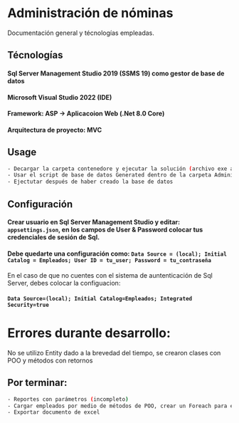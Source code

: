 # Administración de nóminas

Documentación general y técnologías empleadas.

## Técnologías

#### Sql Server Management Studio 2019 (SSMS 19) como gestor de base de datos
#### Microsoft Visual Studio 2022 (IDE)
#### Framework: ASP -> Aplicacoion Web (.Net 8.0 Core)
#### Arquitectura de proyecto: MVC

## Usage
```bash
- Decargar la carpeta contenedore y ejecutar la solución (archivo exe aún no creado)
- Usar el script de base de datos Generated dentro de la carpeta Administracion
- Ejectutar después de haber creado la base de datos
```

## Configuración 
#### Crear usuario en Sql Server Management Studio y editar: `appsettings.json`, en los campos de User & Password colocar tus credenciales de sesión de Sql. 
#### Debe quedarte una configuración como: `Data Source = (local); Initial Catalog = Empleados; User ID = tu_user; Password = tu_contraseña`

En el caso de que no cuentes con el sistema de auntenticación de Sql Server, debes colocar la configuacion: 
#### `Data Source=(local); Initial Catalog=Empleados; Integrated Security=true`

# Errores durante desarrollo:
No se utilizo Entity dado a la brevedad del tiempo, se crearon clases con POO y métodos con retornos

## Por terminar: 

```bash
- Reportes con parámetros (incompleto) 
- Cargar empleados por medio de métodos de POO, crear un Foreach para el Modelo de datos
- Exportar documento de excel
```
